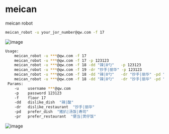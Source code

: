 # meican

meican robot


```sh
meican_robot -u your_jor_number@qw.com -f 17
```


![image](http://gitlab.tt19.com/lixurui/meican/wikis/uploads/1aa787ba2bd066bcbaa0914c40375729/image.png)


```sh
Usage:
 	meican_robot -u ***@qw.com -f 17
 	meican_robot -u ***@qw.com -f 17 -p 123123
 	meican_robot -u ***@qw.com -f 18 -dd "辣|8勺"   -p 123123
 	meican_robot -u ***@qw.com -f 19 -dr "抄手|丽华" -p 123123
 	meican_robot -u ***@qw.com -f 18 -dd "辣|8勺"   -dr "抄手|丽华" -pd "猪扒|鸡扒" -p 123123
 	meican_robot -u ***@qw.com -f 18 -dd "辣|8勺"   -dr "抄手|丽华" -pd "猪扒|鸡扒" -pr "便当|煲仔饭" -p 123123
 Params:
	-u    username ***@qw.com
 	-p    password 123123
 	-f    floor 17
 	-dd   dislike_dish  "辣|酸"
 	-dr   dislike_restaurant  "抄手|丽华"
 	-pd   prefer_dish  "猪扒|汤饭|寿司"
 	-pr   prefer_restaurant  "便当|煲仔饭"
```

![image](http://gitlab.tt19.com/lixurui/meican/wikis/uploads/7090a887e20bcc93b8ffce1a073d8111/image.png)
